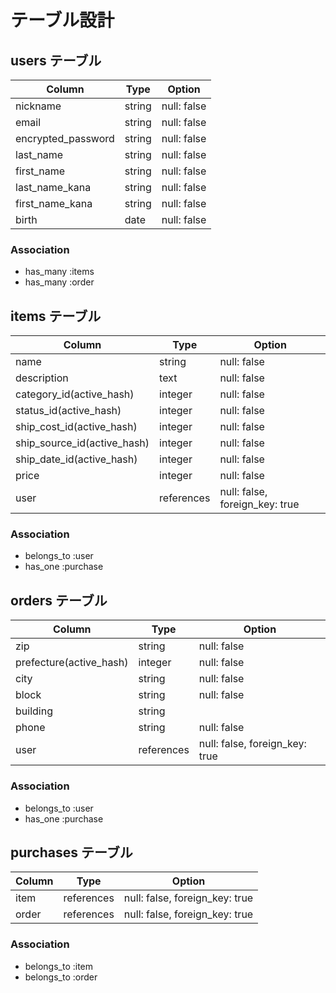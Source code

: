 # テーブル設計

## users テーブル

| Column               | Type   | Option      |
| -------------------- | ------ | ----------- |
| nickname             | string | null: false |
| email                | string | null: false |
| encrypted_password   | string | null: false |
| last_name            | string | null: false |
| first_name           | string | null: false |
| last_name_kana       | string | null: false |
| first_name_kana      | string | null: false |
| birth                | date   | null: false |

### Association

- has_many :items
- has_many :order

## items テーブル

| Column                      | Type       | Option                         |
| --------------------------- | ---------- | ------------------------------ |
| name                        | string     | null: false                    |
| description                 | text       | null: false                    |
| category_id(active_hash)    | integer    | null: false                    |
| status_id(active_hash)      | integer    | null: false                    |
| ship_cost_id(active_hash)   | integer    | null: false                    |
| ship_source_id(active_hash) | integer    | null: false                    |
| ship_date_id(active_hash)   | integer    | null: false                    |
| price                       | integer    | null: false                    |
| user                        | references | null: false, foreign_key: true |

### Association

- belongs_to :user
- has_one :purchase

## orders テーブル

| Column                  | Type       | Option                         |
| ----------------------- | ---------- | ------------------------------ |
| zip                     | string     | null: false                    |
| prefecture(active_hash) | integer    | null: false                    |
| city                    | string     | null: false                    |
| block                   | string     | null: false                    |
| building                | string     |                                |
| phone                   | string     | null: false                    |
| user                    | references | null: false, foreign_key: true |

### Association

- belongs_to :user
- has_one :purchase

## purchases テーブル

| Column   | Type       | Option                         |
| -------- | ---------- | ------------------------------ |
| item     | references | null: false, foreign_key: true |
| order    | references | null: false, foreign_key: true |

### Association

- belongs_to :item
- belongs_to :order